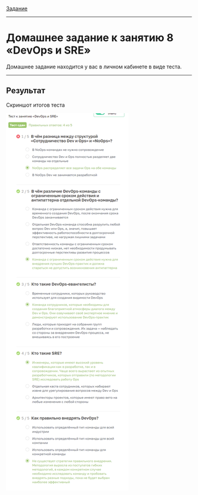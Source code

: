 [Задание](https://github.com/netology-code/mnt-homeworks/blob/4df263a46e5f2a05d6c45e92cb261c8c0843460b/09-ci-02-devops/README.md)

---

# Домашнее задание к занятию 8 «DevOps и SRE»

Домашнее задание находится у вас в личном кабинете в виде теста.

---

## Результат

Скриншот итогов теста

![Итоги теста](files/2023-12-10_00-57-28.png)